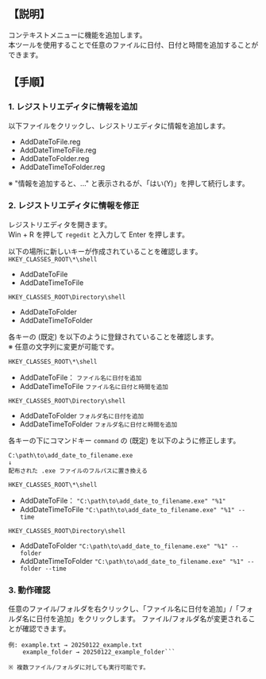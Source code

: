 ## 【説明】
コンテキストメニューに機能を追加します。  
本ツールを使用することで任意のファイルに日付、日付と時間を追加することができます。

## 【手順】
### 1. レジストリエディタに情報を追加
以下ファイルをクリックし、レジストリエディタに情報を追加します。

- AddDateToFile.reg
- AddDateTimeToFile.reg
- AddDateToFolder.reg
- AddDateTimeToFolder.reg

※ "情報を追加すると、..." と表示されるが、「はい(Y)」を押して続行します。

### 2. レジストリエディタに情報を修正
レジストリエディタを開きます。  
Win + R を押して ```regedit``` と入力して Enter を押します。

以下の場所に新しいキーが作成されていることを確認します。  
```HKEY_CLASSES_ROOT\*\shell```  
- AddDateToFile
- AddDateTimeToFile

```HKEY_CLASSES_ROOT\Directory\shell```  
- AddDateToFolder
- AddDateTimeToFolder

各キーの (既定) を以下のように登録されていることを確認します。  
※ 任意の文字列に変更が可能です。

```HKEY_CLASSES_ROOT\*\shell```  
- AddDateToFile：
```ファイル名に日付を追加```
- AddDateTimeToFile
```ファイル名に日付と時間を追加```

```HKEY_CLASSES_ROOT\Directory\shell```  
- AddDateToFolder
```フォルダ名に日付を追加```
- AddDateTimeToFolder
```フォルダ名に日付と時間を追加```

各キーの下にコマンドキー ```command``` の (既定) を以下のように修正します。

```
C:\path\to\add_date_to_filename.exe
↓
配布された .exe ファイルのフルパスに置き換える
```

```HKEY_CLASSES_ROOT\*\shell```  
- AddDateToFile：
```"C:\path\to\add_date_to_filename.exe" "%1"```
- AddDateTimeToFile
```"C:\path\to\add_date_to_filename.exe" "%1" --time```

```HKEY_CLASSES_ROOT\Directory\shell```  
- AddDateToFolder
```"C:\path\to\add_date_to_filename.exe" "%1" --folder```
- AddDateTimeToFolder
```"C:\path\to\add_date_to_filename.exe" "%1" --folder --time```

### 3. 動作確認
任意のファイル/フォルダを右クリックし、「ファイル名に日付を追加」/「フォルダ名に日付を追加」をクリックします。
ファイル/フォルダ名が変更されることが確認できます。
```
例: example.txt → 20250122_example.txt
    example_folder → 20250122_example_folder```

※ 複数ファイル/フォルダに対しても実行可能です。
